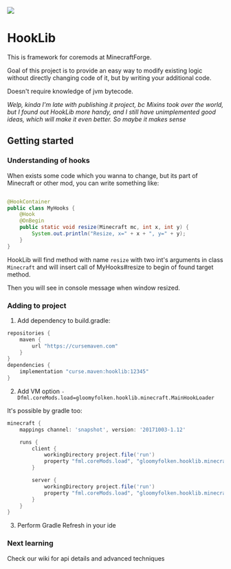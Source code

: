 [![](https://jitpack.io/v/hohserg1/HookLib.svg)](https://jitpack.io/#hohserg1/HookLib)

# HookLib

This is framework for coremods at MinecraftForge.

Goal of this project is to provide an easy way to modify existing logic without directly changing code of it, but by writing your additional code.

Doesn't require knowledge of jvm bytecode.

*Welp, kinda I'm late with publishing it project, bc Mixins took over the world, but I found out HookLib more handy, and I still have unimplemented
good ideas, which will make it even better. So maybe it makes sense*

## Getting started

### Understanding of hooks

When exists some code which you wanna to change, but its part of Minecraft or other mod, you can write something like:

```java

@HookContainer
public class MyHooks {
    @Hook
    @OnBegin
    public static void resize(Minecraft mc, int x, int y) {
        System.out.println("Resize, x=" + x + ", y=" + y);
    }
}
```

HookLib will find method with name `resize` with two int's arguments in class `Minecraft` and will insert call of MyHooks#resize to begin of found
target method.

Then you will see in console message when window resized.

### Adding to project

1. Add dependency to build.gradle:

```groovy
repositories {
    maven {
        url "https://cursemaven.com"
    }
}
dependencies {
    implementation "curse.maven:hooklib:12345"
}
```

2. Add VM option `-Dfml.coreMods.load=gloomyfolken.hooklib.minecraft.MainHookLoader`

It's possible by gradle too:

```groovy
minecraft {
    mappings channel: 'snapshot', version: '20171003-1.12'

    runs {
        client {
            workingDirectory project.file('run')
            property "fml.coreMods.load", "gloomyfolken.hooklib.minecraft.MainHookLoader" //here
        }

        server {
            workingDirectory project.file('run')
            property "fml.coreMods.load", "gloomyfolken.hooklib.minecraft.MainHookLoader" //here
        }
    }
}
```

3. Perform Gradle Refresh in your ide

### Next learning

Check our wiki for api details and advanced techniques
